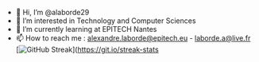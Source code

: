 - 👋 Hi, I’m @alaborde29
- 👀 I’m interested in Technology and Computer Sciences
- 🌱 I’m currently learning at EPITECH Nantes
- 📫 How to reach me : alexandre.laborde@epitech.eu - laborde.a@live.fr
[![GitHub Streak](https://github-readme-streak-stats.herokuapp.com/?user=alaborde29)](https://git.io/streak-stats
